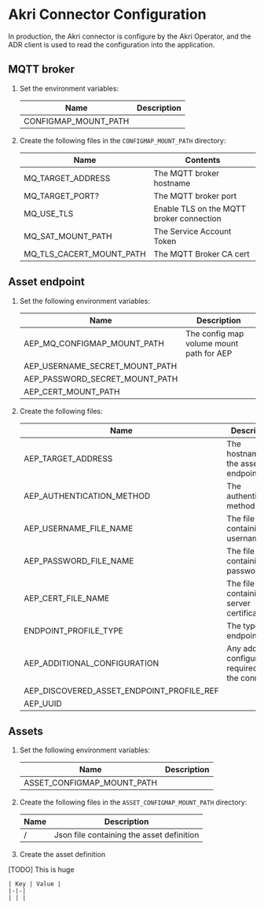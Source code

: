 # Akri Connector Configuration

In production, the Akri connector is configure by the Akri Operator, and the ADR client is used to read the configuration into the application.

## MQTT broker

1. Set the environment variables:

    | Name | Description |
    |-|-|
    | CONFIGMAP_MOUNT_PATH | |

1. Create the following files in the `CONFIGMAP_MOUNT_PATH` directory:

    | Name | Contents |
    |-|-|
    | MQ_TARGET_ADDRESS | The MQTT broker hostname |
    | MQ_TARGET_PORT? | The MQTT broker port |
    | MQ_USE_TLS | Enable TLS on the MQTT broker connection |
    | MQ_SAT_MOUNT_PATH | The Service Account Token |
    | MQ_TLS_CACERT_MOUNT_PATH | The MQTT Broker CA cert |

## Asset endpoint

1. Set the following environment variables:

    | Name | Description |
    |-|-|
    | AEP_MQ_CONFIGMAP_MOUNT_PATH | The config map volume mount path for AEP |
    | AEP_USERNAME_SECRET_MOUNT_PATH | |
    | AEP_PASSWORD_SECRET_MOUNT_PATH | |
    | AEP_CERT_MOUNT_PATH | |

1. Create the following files:

    | Name | Description |
    |-|-|
    | AEP_TARGET_ADDRESS | The hostname of the asset endpoint |
    | AEP_AUTHENTICATION_METHOD | The authentication method |
    | AEP_USERNAME_FILE_NAME | The file containing the username |
    | AEP_PASSWORD_FILE_NAME | The file containing the password|
    | AEP_CERT_FILE_NAME | The file containing the server certificate |
    | ENDPOINT_PROFILE_TYPE | The type of endpoint |
    | AEP_ADDITIONAL_CONFIGURATION | Any additional configuration required by the connector |
    | AEP_DISCOVERED_ASSET_ENDPOINT_PROFILE_REF | |
    | AEP_UUID | |

## Assets

1. Set the following environment variables:

    | Name | Description |
    |-|-|
    | ASSET_CONFIGMAP_MOUNT_PATH | |\

1. Create the following files  in the `ASSET_CONFIGMAP_MOUNT_PATH` directory:

    | Name | Description |
    |-|-|
    | <assetName>/<assetName> | Json file containing the asset definition |


1. Create the asset definition

[TODO] This is huge

    | Key | Value |
    |-|-|
    | | |

